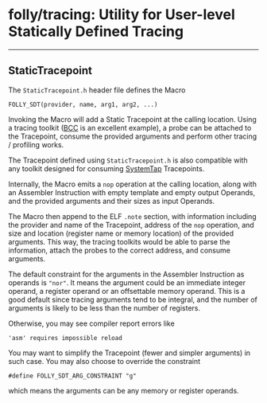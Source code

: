 # folly/tracing: Utility for User-level Statically Defined Tracing
----------------------------------------------------------

## StaticTracepoint

The `StaticTracepoint.h` header file defines the Macro
```
FOLLY_SDT(provider, name, arg1, arg2, ...)
```
Invoking the Macro will add a Static Tracepoint at the calling location. Using a
tracing toolkit ([BCC](https://github.com/iovisor/bcc) is an excellent example),
a probe can be attached to the Tracepoint, consume the provided arguments and
perform other tracing / profiling works.

The Tracepoint defined using `StaticTracepoint.h` is also compatible with any
toolkit designed for consuming [SystemTap](https://sourceware.org/systemtap/)
Tracepoints.

Internally, the Macro emits a `nop` operation at the calling location, along
with an Assembler Instruction with empty template and empty output Operands,
and the provided arguments and their sizes as input Operands.

The Macro then append to the ELF `.note` section, with information including
the provider and name of the Tracepoint, address of the `nop` operation, and
size and location (register name or memory location) of the provided arguments.
This way, the tracing toolkits would be able to parse the information, attach
the probes to the correct address, and consume arguments.

The default constraint for the arguments in the Assembler Instruction as
operands is `"nor"`. It means the argument could be an immediate integer
operand, a register operand or an offsettable memory operand. This is a good
default since tracing arguments tend to be integral, and the number of arguments
is likely to be less than the number of registers.

Otherwise, you may see compiler report errors like
```
'asm' requires impossible reload
```
You may want to simplify the Tracepoint (fewer and simpler arguments) in
such case. You may also choose to override the constraint
```
#define FOLLY_SDT_ARG_CONSTRAINT "g"
```
which means the arguments can be any memory or register operands.

